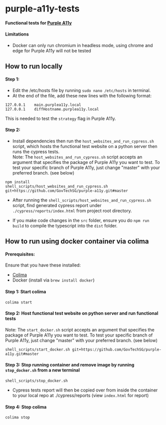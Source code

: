 # purple-a11y-tests
#### Functional tests for [Purple A11y](https://github.com/govtechsg/purple-a11y)

#### Limitations
 - Docker can only run chromium in headless mode, using chrome and edge for Purple A11y will not be tested

## How to run locally
#### Step 1: 
- Edit the /etc/hosts file by running `sudo nano /etc/hosts` in terminal.
- At the end of the file, add these new lines with the following format:
```
127.0.0.1    main.purplea11y.local
127.0.0.1    diffHostname.purplea11y.local
```
This is needed to test the `strategy` flag in Purple A11y.

#### Step 2: 
- Install dependencies then run the `host_websites_and_run_cypress.sh` script, which hosts the functional test website on a python server then runs the cypress tests.    
Note: The `host_websites_and_run_cypress.sh` script accepts an argument that specifies the package of Purple A11y you want to test. To test your specific branch of Purple A11y, just change "master" with your preferred branch. (see below)
```
npm install
shell_scripts/host_websites_and_run_cypress.sh git+https://github.com/GovTechSG/purple-a11y.git#master
```
- After running the `shell_scripts/host_websites_and_run_cypress.sh` script, find generated cypress report under `./cypress/reports/index.html` from project root directory.  

- If you make code changes in the `src` folder, ensure you do `npm run build` to compile the typescript into the `dist` folder.

## How to run using docker container via colima

#### Prerequisites: 
Ensure that you have these installed:
- [Colima](https://github.com/abiosoft/colima)
- Docker (install via `brew install docker`)

#### Step 1: Start colima
```
colima start
```

#### Step 2: Host functional test website on python server and run functional tests
Note: The `start_docker.sh` script accepts an argument that specifies the package of Purple A11y you want to test. To test your specific branch of Purple A11y, just change "master" with your preferred branch. (see below)
```
shell_scripts/start_docker.sh git+https://github.com/GovTechSG/purple-a11y.git#master
```

#### Step 3: Stop running container and remove image by running `stop_docker.sh` from a new terminal
```
shell_scripts/stop_docker.sh
```
- Cypress tests report will then be copied over from inside the container to your local repo at ./cypress/reports (view `index.html` for report)

#### Step 4: Stop colima
```
colima stop
```


